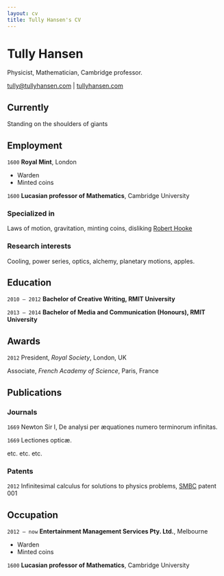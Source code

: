 ```yaml
---
layout: cv
title: Tully Hansen's CV
---
```

# Tully Hansen
Physicist, Mathematician, Cambridge professor.

<div id="webaddress">
<a href="mailto:tully@tullyhansen.com">tully@tullyhansen.com</a>
| <a href="http://tullyhansen.com">tullyhansen.com</a>
</div>


## Currently

Standing on the shoulders of giants

## Employment

`1600`
__Royal Mint__, London

- Warden
- Minted coins

`1600`
__Lucasian professor of Mathematics__, Cambridge University

<!-- ### Footer

Last updated: May 2013 -->



### Specialized in

Laws of motion, gravitation, minting coins, disliking [Robert Hooke](http://en.wikipedia.org/wiki/Robert_Hooke)


### Research interests

Cooling, power series, optics, alchemy, planetary motions, apples.


## Education

`2010 – 2012`
__Bachelor of Creative Writing, RMIT University__

`2013 – 2014`
__Bachelor of Media and Communication (Honours), RMIT University__


## Awards

`2012`
President, *Royal Society*, London, UK

Associate, *French Academy of Science*, Paris, France



## Publications

<!-- A list is also available [online](http://scholar.google.co.uk/citations?user=LTOTl0YAAAAJ) -->

### Journals

`1669`
Newton Sir I, De analysi per æquationes numero terminorum infinitas. 

`1669`
Lectiones opticæ.

etc. etc. etc.

### Patents

`2012`
Infinitesimal calculus for solutions to physics problems, [SMBC](http://www.techdirt.com/articles/20121011/09312820678/if-patents-had-been-around-time-newton.shtml) patent 001


## Occupation

`2012 – now`
__Entertainment Management Services Pty. Ltd.__, Melbourne

- Warden
- Minted coins

`1600`
__Lucasian professor of Mathematics__, Cambridge University



<!-- ### Footer

Last updated: May 2013 -->


